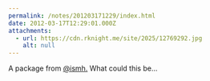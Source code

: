 ```yaml
---
permalink: /notes/201203171229/index.html
date: 2012-03-17T12:29:01.000Z
attachments:
  - url: https://cdn.rknight.me/site/2025/12769292.jpg
    alt: null
---
```


A package from <a class="u-url mention" href="https://pixelfed.social/ismh." rel="external nofollow noopener" target="_blank">@ismh.</a> What could this be...

